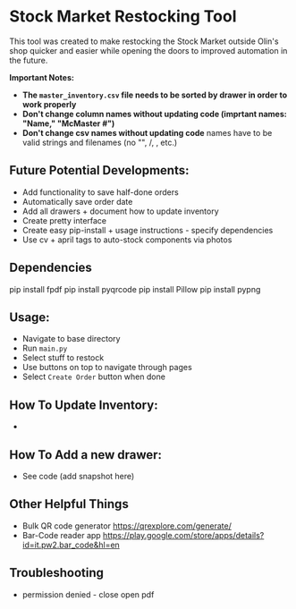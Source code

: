 # Stock Market Restocking Tool
This tool was created to make restocking the Stock Market outside Olin's shop quicker and easier while opening the doors to improved automation in the future.

**Important Notes:**
- **The `master_inventory.csv` file needs to be sorted by drawer in order to work properly**
- **Don't change column names without updating code (imprtant names: "Name," "McMaster #")**
- **Don't change csv names without updating code**
names have to be valid strings and filenames (no "", /, \, etc.)


## Future Potential Developments:
+ Add functionality to save half-done orders
+ Automatically save order date
+ Add all drawers + document how to update inventory
+ Create pretty interface
+ Create easy pip-install + usage instructions - specify dependencies
+ Use cv + april tags to auto-stock components via photos

## Dependencies
pip install fpdf
pip install pyqrcode
pip install Pillow
pip install pypng

## Usage:
- Navigate to base directory
- Run `main.py`
- Select stuff to restock
- Use buttons on top to navigate through pages
- Select `Create Order` button when done

## How To Update Inventory:
-

## How To Add a new drawer:
- See code (add snapshot here)

## Other Helpful Things
- Bulk QR code generator https://qrexplore.com/generate/
- Bar-Code reader app https://play.google.com/store/apps/details?id=it.pw2.bar_code&hl=en

## Troubleshooting
- permission denied - close open pdf
